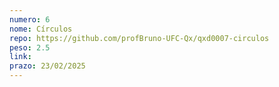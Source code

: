 ```yaml
---
numero: 6
nome: Círculos
repo: https://github.com/profBruno-UFC-Qx/qxd0007-circulos
peso: 2.5
link: 
prazo: 23/02/2025
---
```

